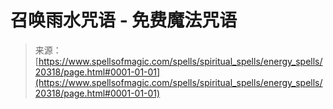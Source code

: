 <!--yml

category: 未分类

date: 2024-06-12 19:03:06

-->

# 召唤雨水咒语 - 免费魔法咒语

> 来源：[https://www.spellsofmagic.com/spells/spiritual_spells/energy_spells/20318/page.html#0001-01-01](https://www.spellsofmagic.com/spells/spiritual_spells/energy_spells/20318/page.html#0001-01-01)

